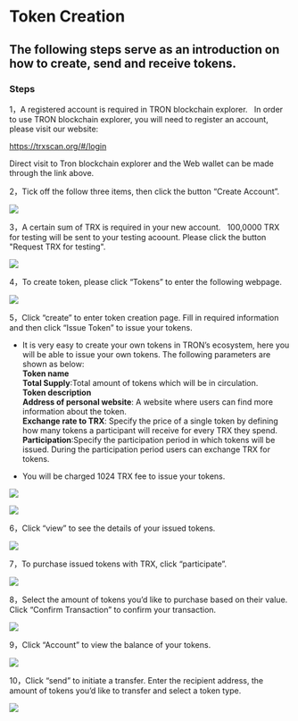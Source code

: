 # Token Creation

## The following steps serve as an introduction on how to create, send and receive tokens.

### Steps

1，A registered account is required in TRON blockchain explorer.   In order to use TRON blockchain explorer, you will need to register an account, please visit our website:    

   https://trxscan.org/#/login  

   Direct visit to Tron blockchain explorer and the Web wallet can be made through the link above.

2，Tick off the follow three items, then click the button “Create Account”. 

![](https://raw.githubusercontent.com/ybhgenius/Documentation/master/images/running_a_delegate/create_account.png)

3，A certain sum of TRX is required in your new account.   100,0000 TRX for testing will be sent to your testing acoount. Please click the button "Request TRX for testing".  

![](https://raw.githubusercontent.com/ybhgenius/Documentation/master/images/running_a_delegate/request_for_testing.png)    

4，To create token, please click “Tokens” to enter the following webpage.

![](https://raw.githubusercontent.com/ybhgenius/Documentation/master/images/running_a_delegate/Tokens.png)

5，Click “create” to enter token creation page. Fill in required information and then click “Issue Token” to issue your tokens.

   +  It is very easy to create your own tokens in TRON’s ecosystem, here you will be able to issue your own tokens. The following parameters are shown as below:  
   **Token name**  
   **Total Supply**:Total amount of tokens which will be in circulation.  
   **Token description**  
   **Address of personal website**: A website where users can find more information about the token.  
   **Exchange rate to TRX**: Specify the price of a single token by defining how many tokens a participant will receive for every TRX they spend.  
   **Participation**:Specify the participation period in which tokens will be issued. During the participation period users can exchange TRX for tokens.
   
   + You will be charged 1024 TRX fee to issue your tokens.

![](https://raw.githubusercontent.com/ybhgenius/Documentation/master/images/running_a_delegate/Create1.png)

![](https://raw.githubusercontent.com/ybhgenius/Documentation/master/images/running_a_delegate/Create2.png)

6，Click “view” to see the details of your issued tokens.

![](https://raw.githubusercontent.com/ybhgenius/Documentation/master/images/running_a_delegate/view.png)

7，To purchase issued tokens with TRX, click “participate”.

![](https://raw.githubusercontent.com/ybhgenius/Documentation/master/images/running_a_delegate/participate1.png)

8，Select the amount of tokens you’d like to purchase based on their value. Click “Confirm Transaction” to confirm your transaction.

![](https://raw.githubusercontent.com/ybhgenius/Documentation/master/images/running_a_delegate/participate.png)

9，Click “Account” to view the balance of your tokens.

![](https://raw.githubusercontent.com/ybhgenius/Documentation/master/images/running_a_delegate/Tokens%20Balance.png)

10，Click “send” to initiate a transfer. Enter the recipient address, the amount of tokens you’d like to transfer and select a token type.

![](https://raw.githubusercontent.com/ybhgenius/Documentation/master/images/running_a_delegate/send.png)


